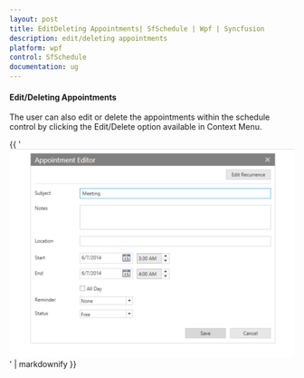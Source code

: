 ```yaml
---
layout: post
title: EditDeleting Appointments| SfSchedule | Wpf | Syncfusion
description: edit/deleting appointments
platform: wpf
control: SfSchedule
documentation: ug
---
```


#### Edit/Deleting Appointments

The user can also edit or delete the appointments within the schedule control by clicking the Edit/Delete option available in Context Menu.



{{ '![](EditDeleting-Appointments_images/EditDeleting-Appointments_img1.png)' | markdownify }}



